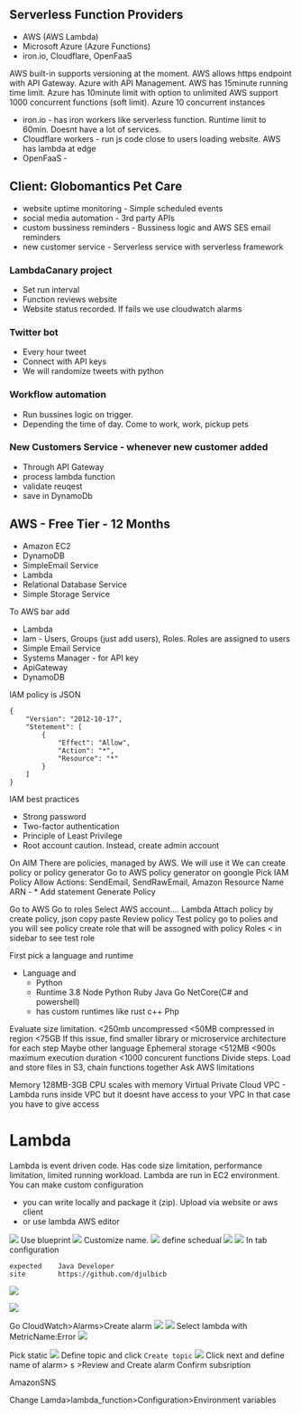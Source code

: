 ## Serverless Function Providers
- AWS (AWS Lambda)
- Microsoft Azure (Azure Functions)
- iron.io, Cloudflare, OpenFaaS

AWS built-in supports versioning at the moment.
AWS allows https endpoint with API Gateway. Azure with API Management.
AWS has 15minute running time limit. Azure has 10minute limit with option to unlimited
AWS support 1000 concurrent functions (soft limit). Azure 10 concurrent instances 

- iron.io - has iron workers like serverless function. Runtime limit to 60min. Doesnt have a lot of services.
- Cloudflare workers - run js code close to users loading website. AWS has lambda at edge
- OpenFaaS - 

## Client: Globomantics Pet Care
- website uptime monitoring - Simple scheduled events
- social media automation - 3rd party APIs
- custom bussiness reminders - Bussiness logic and AWS SES email reminders
- new customer service - Serverless service with serverless framework

### LambdaCanary project
- Set run interval
- Function reviews website
- Website status recorded. If fails we use cloudwatch alarms
### Twitter bot
- Every hour tweet
- Connect with API keys
- We will randomize tweets with python
### Workflow automation
- Run bussines logic on trigger.
- Depending the time of day. Come to work, work, pickup pets
### New Customers Service - whenever new customer added
- Through API Gateway
- process lambda function
- validate reuqest
- save in DynamoDb

## AWS - Free Tier - 12 Months
- Amazon EC2
- DynamoDB
- SimpleEmail Service
- Lambda
- Relational Database Service
- Simple Storage Service

To AWS bar add
- Lambda
- Iam - Users, Groups (just add users), Roles. Roles are assigned to users
- Simple Email Service
- Systems Manager - for API key
- ApiGateway
- DynamoDB

IAM policy is JSON
```
{
    "Version": "2012-10-17",
    "Stetement": [
        {
            "Effect": "Allow",
            "Action": "*",
            "Resource": "*"
        }
    ]
}
```

IAM best practices
- Strong password
- Two-factor authentication
- Principle of Least Privilege
- Root account caution. Instead, create admin account

On AIM
There are policies, managed by AWS. We will use it
We can create policy or policy generator
Go to AWS policy generator on goongle
Pick IAM Policy
Allow
Actions: SendEmail, SendRawEmail,
Amazon Resource Name ARN - *
Add statement
Generate Policy

Go to AWS
Go to roles 
Select AWS account....
Lambda
Attach policy by create policy, json
copy paste
Review policy
Test policy
go to polies and you will see policy
create role that will be assogned with policy
Roles < in sidebar to see test role


First pick a language and runtime
- Language and 
  - Python     
  - Runtime 3.8
  Node Python Ruby Java Go NetCore(C# and powershell)
  - has custom runtimes like rust c++ Php

Evaluate size limitation. <250mb uncompressed
<50MB compressed
in region <75GB
If this issue, find smaller library or microservice architecture for each step
Maybe other language
Ephemeral storage <512MB
<900s maximum execution duration
<1000 concurent functions
Divide steps. Load and store files in S3, chain functions together
Ask AWS limitations

Memory 128MB-3GB
CPU scales with memory
Virtual Private Cloud VPC - Lambda runs inside VPC but it doesnt have access to your VPC
In that case you have to give access

# Lambda
Lambda is event driven code. Has code size limitation, performance limitation, limited running workload. Lambda are run in EC2 environment. You can make custom configuration

- you can write locally and package it (zip). Upload via website or aws client
- or use lambda AWS editor

![](01_01_create_lambda.png)
Use blueprint
![](01_02_canary_blueprint.png)
Customize name. 
![](01_03_custom_blueprint.png)
define schedual
![](01_04_custom_blueprint.png)
![](01_05_lambda_created.png)
In tab configuration
```
expected    Java Developer
site	    https://github.com/djulbicb
```
![](01_07_after_success_test.png)

![](01_08_Watch_metrics.png)

Go CloudWatch>Alarms>Create alarm
![](01_09_CloudWatch_create_alarm.png)
![](01_10_Select_metric.png)
Select lambda with MetricName:Error
![](01_11_Select_metric.png)

Pick static
![](01_12_customize_alarm.png)
Define topic and click `Create topic`
![](01_13_create_alarm_topic.png)
Click next and define name of alarm>
s >Review and Create alarm
Confirm subsription

AmazonSNS 



Change Lamda>lambda_function>Configuration>Environment variables